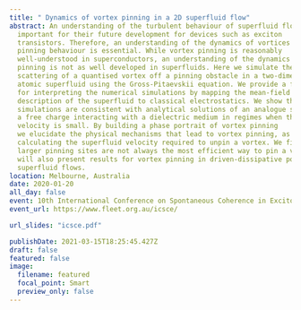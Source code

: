 ```yaml
---
title: " Dynamics of vortex pinning in a 2D superfluid flow"
abstract: An understanding of the turbulent behaviour of superfluid flow is
  important for their future development for devices such as exciton
  transistors. Therefore, an understanding of the dynamics of vortices and their
  pinning behaviour is essential. While vortex pinning is reasonably
  well-understood in superconductors, an understanding of the dynamics of vortex
  pinning is not as well developed in superfluids. Here we simulate the
  scattering of a quantised vortex off a pinning obstacle in a two-dimensional
  atomic superfluid using the Gross-Pitaevskii equation. We provide a framework
  for interpreting the numerical simulations by mapping the mean-field
  description of the superfluid to classical electrostatics. We show that our
  simulations are consistent with analytical solutions of an analogue system of
  a free charge interacting with a dielectric medium in regimes when the flow
  velocity is small. By building a phase portrait of vortex pinning
  we elucidate the physical mechanisms that lead to vortex pinning, as well as
  calculating the superfluid velocity required to unpin a vortex. We find that
  larger pinning sites are not always the most efficient way to pin a vortex. We
  will also present results for vortex pinning in driven-dissipative polariton
  superfluid flows.
location: Melbourne, Australia
date: 2020-01-20
all_day: false
event: 10th International Conference on Spontaneous Coherence in Excitonic Systems
event_url: https://www.fleet.org.au/icsce/

url_slides: "icsce.pdf"

publishDate: 2021-03-15T18:25:45.427Z
draft: false
featured: false
image:
  filename: featured
  focal_point: Smart
  preview_only: false
---
```

